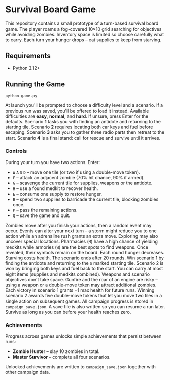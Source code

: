 # Survival Board Game

This repository contains a small prototype of a turn-based survival board game.
The player roams a fog-covered 10×10 grid searching for objectives while
avoiding zombies. Inventory space is limited so choose carefully what to carry.
Each turn your hunger drops – eat supplies to keep from starving.

## Requirements
- Python 3.12+

## Running the Game
```bash
python game.py
```

At launch you'll be prompted to choose a difficulty level and a scenario. If a
previous run was saved, you'll be offered to load it instead. Available
difficulties are **easy**, **normal**, and **hard**. If unsure, press Enter for
the defaults. Scenario **1** tasks you with finding an antidote and returning to
the starting tile. Scenario **2** requires locating both car keys and fuel
before escaping. Scenario **3** asks you to gather three radio parts then retreat
to the start. Scenario **4** is a final stand: call for rescue and survive until
it arrives.

### Controls

During your turn you have two actions. Enter:

- `W` `A` `S` `D` – move one tile (or two if using a double-move token).
- `F` – attack an adjacent zombie (70% hit chance, 90% if armed).
- `G` – scavenge the current tile for supplies, weapons or the antidote.
- `H` – use a found medkit to recover health.
- `E` – consume one supply to restore hunger.
- `B` – spend two supplies to barricade the current tile, blocking zombies once.
- `P` – pass the remaining actions.
- `Q` – save the game and quit.

 Zombies move after you finish your actions, then a random event may occur.
 Events can alter your next turn – a storm might reduce you to one action while
 an adrenaline rush grants an extra move.
 Exploring may also uncover special locations. Pharmacies (`M`) have a high
 chance of yielding medkits while armories (`W`) are the best spots to find
 weapons. Once revealed, their symbols remain on the board.
 Each round hunger decreases. Starving costs health.
 The scenario ends after 20 rounds. Win scenario 1 by finding the antidote and
 returning to the `S` marked starting tile. Scenario 2 is won by bringing both
 keys and fuel back to the start.
 You can carry at most eight items (supplies and medkits combined). Weapons and scenario objectives don't take space.
 Gunfire and the roar of an engine are risky – using a weapon or a double-move token may attract additional zombies.
 Each victory in scenario 1 grants +1 max health for future runs. Winning
 scenario 2 awards five double-move tokens that let you move two tiles in a
 single action on subsequent games. All campaign progress is stored in
 `campaign_save.json`. A save file is also written so you can resume a run later.
 Survive as long as you can before your health reaches zero.

### Achievements

Progress across games unlocks simple achievements that persist between runs:

- **Zombie Hunter** – slay 10 zombies in total.
- **Master Survivor** – complete all four scenarios.

Unlocked achievements are written to `campaign_save.json` together with other
campaign data.
